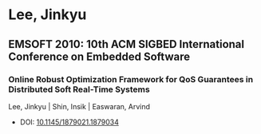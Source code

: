 # Lee, Jinkyu

## EMSOFT 2010: 10th ACM SIGBED International Conference on Embedded Software

### Online Robust Optimization Framework for QoS Guarantees in Distributed Soft Real-Time Systems
Lee, Jinkyu | Shin, Insik | Easwaran, Arvind
* DOI: [10.1145/1879021.1879034](https://doi.org/10.1145/1879021.1879034)

